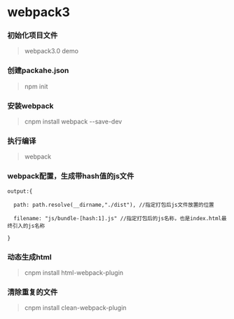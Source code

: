 # webpack3

### 初始化项目文件
>webpack3.0 demo
   
### 创建packahe.json     
>npm init 

### 安装webpack
>cnpm install webpack --save-dev 

### 执行编译
>webpack 

### webpack配置，生成带hash值的js文件
`output:{`

`  path: path.resolve(__dirname,"./dist"), //指定打包后js文件放置的位置`

`  filename: "js/bundle-[hash:1].js" //指定打包后的js名称，也是index.html最终引入的js名称`

`}`

### 动态生成html
>cnpm install html-webpack-plugin

### 清除重复的文件
>cnpm install clean-webpack-plugin


    
